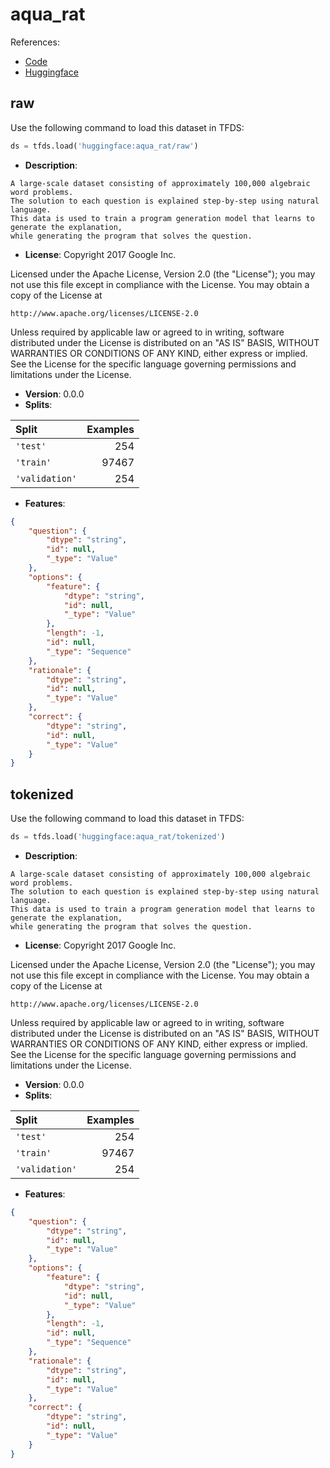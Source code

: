 # aqua_rat

References:

*   [Code](https://huggingface.co/datasets/aqua_rat/tree/main)
*   [Huggingface](https://huggingface.co/datasets/aqua_rat)


## raw


Use the following command to load this dataset in TFDS:

```python
ds = tfds.load('huggingface:aqua_rat/raw')
```

*   **Description**:

```
A large-scale dataset consisting of approximately 100,000 algebraic word problems. 
The solution to each question is explained step-by-step using natural language. 
This data is used to train a program generation model that learns to generate the explanation, 
while generating the program that solves the question.
```

*   **License**: Copyright 2017 Google Inc.

Licensed under the Apache License, Version 2.0 (the "License");
you may not use this file except in compliance with the License.
You may obtain a copy of the License at

    http://www.apache.org/licenses/LICENSE-2.0

Unless required by applicable law or agreed to in writing, software
distributed under the License is distributed on an "AS IS" BASIS,
WITHOUT WARRANTIES OR CONDITIONS OF ANY KIND, either express or implied.
See the License for the specific language governing permissions and
limitations under the License.

*   **Version**: 0.0.0
*   **Splits**:

Split  | Examples
:----- | -------:
`'test'` | 254
`'train'` | 97467
`'validation'` | 254

*   **Features**:

```json
{
    "question": {
        "dtype": "string",
        "id": null,
        "_type": "Value"
    },
    "options": {
        "feature": {
            "dtype": "string",
            "id": null,
            "_type": "Value"
        },
        "length": -1,
        "id": null,
        "_type": "Sequence"
    },
    "rationale": {
        "dtype": "string",
        "id": null,
        "_type": "Value"
    },
    "correct": {
        "dtype": "string",
        "id": null,
        "_type": "Value"
    }
}
```



## tokenized


Use the following command to load this dataset in TFDS:

```python
ds = tfds.load('huggingface:aqua_rat/tokenized')
```

*   **Description**:

```
A large-scale dataset consisting of approximately 100,000 algebraic word problems. 
The solution to each question is explained step-by-step using natural language. 
This data is used to train a program generation model that learns to generate the explanation, 
while generating the program that solves the question.
```

*   **License**: Copyright 2017 Google Inc.

Licensed under the Apache License, Version 2.0 (the "License");
you may not use this file except in compliance with the License.
You may obtain a copy of the License at

    http://www.apache.org/licenses/LICENSE-2.0

Unless required by applicable law or agreed to in writing, software
distributed under the License is distributed on an "AS IS" BASIS,
WITHOUT WARRANTIES OR CONDITIONS OF ANY KIND, either express or implied.
See the License for the specific language governing permissions and
limitations under the License.

*   **Version**: 0.0.0
*   **Splits**:

Split  | Examples
:----- | -------:
`'test'` | 254
`'train'` | 97467
`'validation'` | 254

*   **Features**:

```json
{
    "question": {
        "dtype": "string",
        "id": null,
        "_type": "Value"
    },
    "options": {
        "feature": {
            "dtype": "string",
            "id": null,
            "_type": "Value"
        },
        "length": -1,
        "id": null,
        "_type": "Sequence"
    },
    "rationale": {
        "dtype": "string",
        "id": null,
        "_type": "Value"
    },
    "correct": {
        "dtype": "string",
        "id": null,
        "_type": "Value"
    }
}
```


